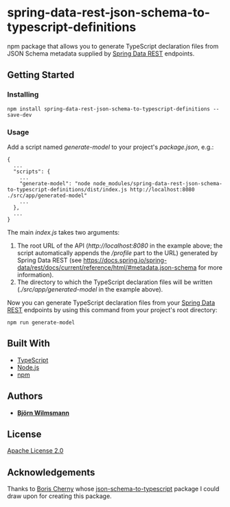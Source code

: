 # spring-data-rest-json-schema-to-typescript-definitions

npm package that allows you to generate TypeScript declaration files from JSON Schema metadata supplied by [Spring Data REST](https://projects.spring.io/spring-data-rest/) endpoints.

## Getting Started

### Installing

`npm install spring-data-rest-json-schema-to-typescript-definitions --save-dev`

### Usage

Add a script named *generate-model* to your project's *package.json*, e.g.:

~~~~~~~~
{
  ...
  "scripts": {
    ...
    "generate-model": "node node_modules/spring-data-rest-json-schema-to-typescript-definitions/dist/index.js http://localhost:8080 ./src/app/generated-model"
    ...
  },
  ...
}

~~~~~~~~

The main *index.js* takes two arguments:

1. The root URL of the API (*http://localhost:8080* in the example above; the script automatically appends the */profile* part to the URL) generated by Spring Data REST (see https://docs.spring.io/spring-data/rest/docs/current/reference/html/#metadata.json-schema for more information).
2. The directory to which the TypeScript declaration files will be written (*./src/app/generated-model* in the example above).

Now you can generate TypeScript declaration files from your [Spring Data REST](https://projects.spring.io/spring-data-rest/) endpoints by using this command from your project's root directory:

`npm run generate-model`

## Built With

* [TypeScript](https://www.typescriptlang.org/)
* [Node.js](https://nodejs.org/en/)
* [npm](https://www.npmjs.com/)

## Authors

* **[Björn Wilmsmann](https://bjoernkw.com)**

## License

[Apache License 2.0](https://www.apache.org/licenses/LICENSE-2.0)

## Acknowledgements

Thanks to [Boris Cherny](https://github.com/bcherny) whose [json-schema-to-typescript](https://github.com/bcherny/json-schema-to-typescript) package I could draw upon for creating this package.
